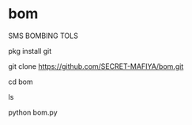 # bom
SMS BOMBING TOLS










pkg install git











git clone https://github.com/SECRET-MAFIYA/bom.git
















cd bom











ls 













python bom.py 
